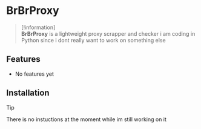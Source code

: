 # BrBrProxy

> [!information]  
> **BrBrProxy** is a lightweight proxy scrapper and checker i am coding in Python since i dont really want to work on something else

## Features

- No features yet

## Installation

> [!tip]  
> There is no instuctions at the moment while im still working on it
